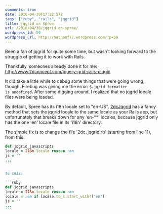 ```yaml
---
comments: true
date: 2010-04-30T17:22:57Z
tags: ["ruby", "rails", "jqgrid"]
title: jqgrid on Spree
url: /2010/04/30/jqgrid-on-spree/
wordpress_id: 59
wordpress_url: http://nathanf77.wordpress.com/?p=59
---
```


Been a fan of jqgrid for quite some time, but wasn't looking forward to the struggle of getting it to work with Rails.

Thankfully, someones already done it for me:
<a href="http://www.2dconcept.com/jquery-grid-rails-plugin">http://www.2dconcept.com/jquery-grid-rails-plugin</a>

It did take a little while to debug some things that were going wrong, though.
Firebug was giving me the error: <code>$.jgrid.formatter is undefined</code>.
After some digging around, I realized that no jqgrid locale files were being loaded.

By default, Spree has its i18n locale set to "en-US".
<a href="http://www.2dconcept.com/jquery-grid-rails-plugin" target="_blank">2dcJqgrid</a>
has a fancy method that sets the jqgrid locale to the same locale as your Rails app,
but unfortunately that breaks down for any 'en-\*\*' locales,
because jqgrid only has the one 'en' locale file in its 'i18n' directory.

The simple fix is to change the file '2dc_jqgrid.rb' (starting from line 11), from this:

````ruby
def jqgrid_javascripts
locale = I18n.locale rescue :en
js = ''
...
```

to this:

```ruby
def jqgrid_javascripts
locale = I18n.locale rescue :en
locale = :en if locale.to_s.start_with?("en")
js = ''
...
```
````
